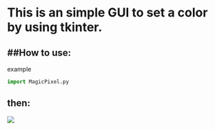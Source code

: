 This is an simple GUI to set a color by using tkinter.
===========================================
##How to use:
------------
example
```Python
import MagicPixel.py
```
then:
--------------
![](https://github.com/wake-up-smiling/Magic-Pixel/blob/master/effect.png)
